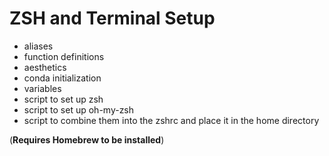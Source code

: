 # ZSH and Terminal Setup

- aliases
- function definitions
- aesthetics
- conda initialization
- variables
- script to set up zsh
- script to set up oh-my-zsh
- script to combine them into the zshrc and place it in the home directory

(**Requires Homebrew to be installed**)

